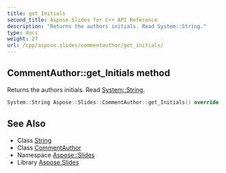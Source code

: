 ```yaml
---
title: get_Initials
second_title: Aspose.Slides for C++ API Reference
description: "Returns the authors initials. Read System::String."
type: docs
weight: 27
url: /cpp/aspose.slides/commentauthor/get_initials/
---
```

## CommentAuthor::get_Initials method


Returns the authors initials. Read [System::String](../../../system/string/).

```cpp
System::String Aspose::Slides::CommentAuthor::get_Initials() override
```

## See Also

* Class [String](../../../system/string/)
* Class [CommentAuthor](../)
* Namespace [Aspose::Slides](../../)
* Library [Aspose.Slides](../../../)
